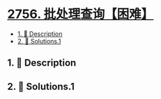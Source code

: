 # [2756. 批处理查询【困难】](https://github.com/Tdahuyou/TNotes.leetcode/tree/main/notes/2756.%20%E6%89%B9%E5%A4%84%E7%90%86%E6%9F%A5%E8%AF%A2%E3%80%90%E5%9B%B0%E9%9A%BE%E3%80%91)

<!-- region:toc -->

- [1. 📝 Description](#1--description)
- [2. 🎯 Solutions.1](#2--solutions1)

<!-- endregion:toc -->

## 1. 📝 Description

<!-- ::: details [leetcode](https://leetcode.cn) -->

## 2. 🎯 Solutions.1

```

```
